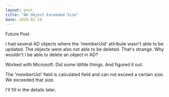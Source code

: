 ```yaml
---
layout: post
title: "AD Object Exceeded Size"
date: 2019-02-14
---
```


Future Post

I had several AD objects where the 'memberUid' attribute wasn't able to be updated.  The objects were also not able to be deleted.  That's strange.  Why wouldn't I be able to delete an object in AD?  

Worked with Microsoft.  Did some ldifde things.  And figured it out.  

The 'memberUid' field is calculated field and can not exceed a certain size.  We exceeded that size.  

I'll fill in the details later.